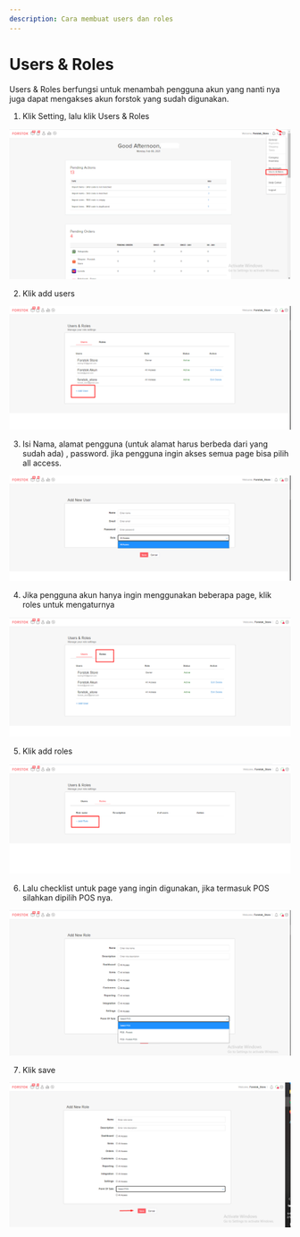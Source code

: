 ```yaml
---
description: Cara membuat users dan roles
---
```


# Users & Roles

Users & Roles berfungsi untuk menambah pengguna akun yang nanti nya juga dapat mengakses akun forstok yang sudah digunakan.

1. Klik Setting, lalu klik Users & Roles

![](../../.gitbook/assets/image%20%28252%29.png)

2. Klik add users

![](../../.gitbook/assets/image%20%28162%29.png)

3. Isi Nama, alamat pengguna \(untuk alamat harus berbeda dari yang sudah ada\) , password. jika pengguna ingin akses semua page bisa pilih all access.

![](../../.gitbook/assets/image%20%28200%29.png)

4. Jika pengguna akun hanya ingin menggunakan beberapa page, klik roles untuk mengaturnya

![](../../.gitbook/assets/image%20%28228%29.png)

5. Klik add roles

![](../../.gitbook/assets/image%20%2825%29.png)

6. Lalu checklist untuk page yang ingin digunakan, jika termasuk POS silahkan dipilih POS nya.

![](../../.gitbook/assets/image%20%28190%29.png)

7. Klik save

![](../../.gitbook/assets/image%20%28230%29.png)

